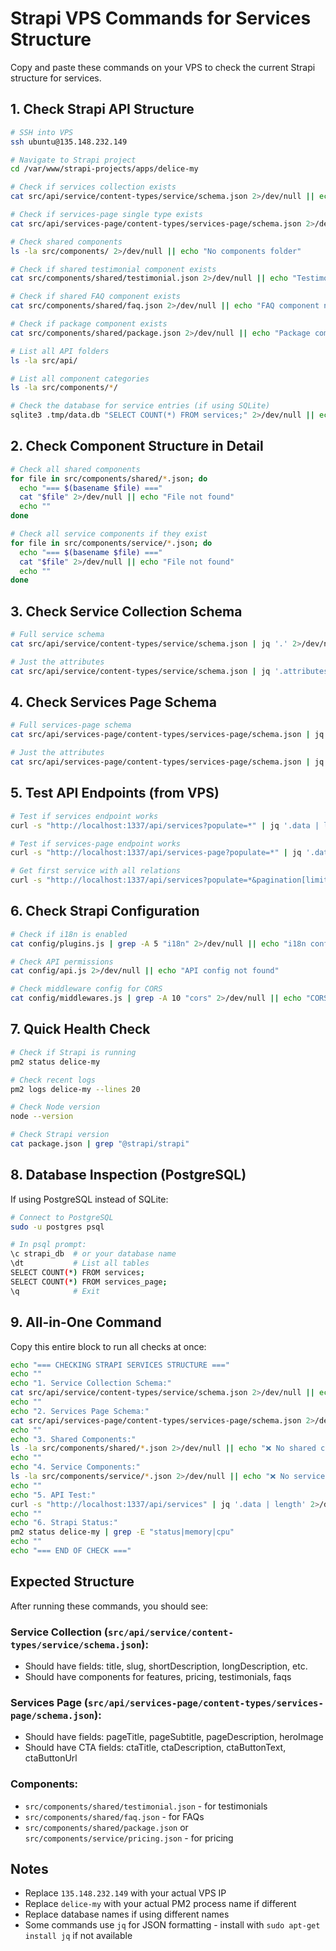 # Strapi VPS Commands for Services Structure

Copy and paste these commands on your VPS to check the current Strapi structure for services.

## 1. Check Strapi API Structure

```bash
# SSH into VPS
ssh ubuntu@135.148.232.149

# Navigate to Strapi project
cd /var/www/strapi-projects/apps/delice-my

# Check if services collection exists
cat src/api/service/content-types/service/schema.json 2>/dev/null || echo "Services collection not found"

# Check if services-page single type exists
cat src/api/services-page/content-types/services-page/schema.json 2>/dev/null || echo "Services page single type not found"

# Check shared components
ls -la src/components/ 2>/dev/null || echo "No components folder"

# Check if shared testimonial component exists
cat src/components/shared/testimonial.json 2>/dev/null || echo "Testimonial component not found"

# Check if shared FAQ component exists
cat src/components/shared/faq.json 2>/dev/null || echo "FAQ component not found"

# Check if package component exists
cat src/components/shared/package.json 2>/dev/null || echo "Package component not found"

# List all API folders
ls -la src/api/

# List all component categories
ls -la src/components/*/

# Check the database for service entries (if using SQLite)
sqlite3 .tmp/data.db "SELECT COUNT(*) FROM services;" 2>/dev/null || echo "No services in database or not using SQLite"
```

## 2. Check Component Structure in Detail

```bash
# Check all shared components
for file in src/components/shared/*.json; do
  echo "=== $(basename $file) ==="
  cat "$file" 2>/dev/null || echo "File not found"
  echo ""
done

# Check all service components if they exist
for file in src/components/service/*.json; do
  echo "=== $(basename $file) ==="
  cat "$file" 2>/dev/null || echo "File not found"
  echo ""
done
```

## 3. Check Service Collection Schema

```bash
# Full service schema
cat src/api/service/content-types/service/schema.json | jq '.' 2>/dev/null || echo "Service schema not found"

# Just the attributes
cat src/api/service/content-types/service/schema.json | jq '.attributes | keys' 2>/dev/null || echo "Cannot read attributes"
```

## 4. Check Services Page Schema

```bash
# Full services-page schema
cat src/api/services-page/content-types/services-page/schema.json | jq '.' 2>/dev/null || echo "Services page schema not found"

# Just the attributes
cat src/api/services-page/content-types/services-page/schema.json | jq '.attributes | keys' 2>/dev/null || echo "Cannot read attributes"
```

## 5. Test API Endpoints (from VPS)

```bash
# Test if services endpoint works
curl -s "http://localhost:1337/api/services?populate=*" | jq '.data | length' 2>/dev/null || echo "Services API not working"

# Test if services-page endpoint works
curl -s "http://localhost:1337/api/services-page?populate=*" | jq '.data' 2>/dev/null || echo "Services page API not working"

# Get first service with all relations
curl -s "http://localhost:1337/api/services?populate=*&pagination[limit]=1" | jq '.' 2>/dev/null || echo "Cannot fetch services"
```

## 6. Check Strapi Configuration

```bash
# Check if i18n is enabled
cat config/plugins.js | grep -A 5 "i18n" 2>/dev/null || echo "i18n config not found"

# Check API permissions
cat config/api.js 2>/dev/null || echo "API config not found"

# Check middleware config for CORS
cat config/middlewares.js | grep -A 10 "cors" 2>/dev/null || echo "CORS config not found"
```

## 7. Quick Health Check

```bash
# Check if Strapi is running
pm2 status delice-my

# Check recent logs
pm2 logs delice-my --lines 20

# Check Node version
node --version

# Check Strapi version
cat package.json | grep "@strapi/strapi"
```

## 8. Database Inspection (PostgreSQL)

If using PostgreSQL instead of SQLite:

```bash
# Connect to PostgreSQL
sudo -u postgres psql

# In psql prompt:
\c strapi_db  # or your database name
\dt           # List all tables
SELECT COUNT(*) FROM services;
SELECT COUNT(*) FROM services_page;
\q            # Exit
```

## 9. All-in-One Command

Copy this entire block to run all checks at once:

```bash
echo "=== CHECKING STRAPI SERVICES STRUCTURE ==="
echo ""
echo "1. Service Collection Schema:"
cat src/api/service/content-types/service/schema.json 2>/dev/null || echo "❌ Service collection not found"
echo ""
echo "2. Services Page Schema:"
cat src/api/services-page/content-types/services-page/schema.json 2>/dev/null || echo "❌ Services page not found"
echo ""
echo "3. Shared Components:"
ls -la src/components/shared/*.json 2>/dev/null || echo "❌ No shared components"
echo ""
echo "4. Service Components:"
ls -la src/components/service/*.json 2>/dev/null || echo "❌ No service components"
echo ""
echo "5. API Test:"
curl -s "http://localhost:1337/api/services" | jq '.data | length' 2>/dev/null || echo "❌ Services API not responding"
echo ""
echo "6. Strapi Status:"
pm2 status delice-my | grep -E "status|memory|cpu"
echo ""
echo "=== END OF CHECK ==="
```

## Expected Structure

After running these commands, you should see:

### Service Collection (`src/api/service/content-types/service/schema.json`):
- Should have fields: title, slug, shortDescription, longDescription, etc.
- Should have components for features, pricing, testimonials, faqs

### Services Page (`src/api/services-page/content-types/services-page/schema.json`):
- Should have fields: pageTitle, pageSubtitle, pageDescription, heroImage
- Should have CTA fields: ctaTitle, ctaDescription, ctaButtonText, ctaButtonUrl

### Components:
- `src/components/shared/testimonial.json` - for testimonials
- `src/components/shared/faq.json` - for FAQs
- `src/components/shared/package.json` or `src/components/service/pricing.json` - for pricing

## Notes

- Replace `135.148.232.149` with your actual VPS IP
- Replace `delice-my` with your actual PM2 process name if different
- Replace database names if using different names
- Some commands use `jq` for JSON formatting - install with `sudo apt-get install jq` if not available